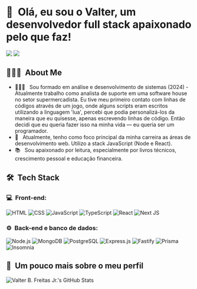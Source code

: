 <h1>👋 &nbsp;Olá, eu sou o Valter, um desenvolvedor full stack apaixonado pelo que faz!</h1>

<a href="https://www.linkedin.com/in/valter-b-freitas-jr/"><img src="https://img.shields.io/badge/-Valter%20B%20Freitas%20Jr-0077B5?style=flat-square&logo=Linkedin&logoColor=white"/></a>
<a href="mailto:valter191@hotmail.com"><img src="https://img.shields.io/badge/-valter191@hotmail.com-D14836?style=flat-square&logo=Gmail&logoColor=white"/></a>

</p>

<h2> 👨🏻‍💻 &nbsp;About Me </h2>

- 👨🏻‍💻 &nbsp; Sou formado em análise e desenvolvimento de sistemas (2024) - Atualmente trabalho como analista de suporte em uma software house no setor supermercadista.
  Eu tive meu primeiro contato com linhas de códigos através de um jogo, onde alguns scripts eram escritos utilizando a linguagem 'lua', percebi que podia personalizá-los da maneira que eu quisesse, apenas escrevendo linhas de código. Então decidi que eu queria fazer isso na minha vida — eu queria ser um programador.
- 🚀 &nbsp; Atualmente, tenho como foco principal da minha carreira as áreas de desenvolvimento web. Utilizo a stack JavaScript (Node e React).
- 📚 &nbsp; Sou apaixonado por leitura, especialmente por livros técnicos, crescimento pessoal e educação financeira.

<h2> 🛠 &nbsp;Tech Stack</h2>
<h3>💻 &nbsp;Front-end:</h3>

![HTML](https://img.shields.io/badge/-HTML-333333?style=flat&logo=HTML5)
![CSS](https://img.shields.io/badge/-CSS-333333?style=flat&logo=CSS3&logoColor=1572B6)
![JavaScript](https://img.shields.io/badge/-JavaScript-333333?style=flat&logo=javascript)
![TypeScript](https://img.shields.io/badge/-TypeScript-333333?style=flat&logo=typescript&logoColor=2D79C7)
![React](https://img.shields.io/badge/-React-333333?style=flat&logo=react)
![Next JS](https://img.shields.io/badge/Next-333333?style=flat&logo=next.js)

<h3>⚙️ &nbsp;Back-end e banco de dados:</h3>

![Node.js](https://img.shields.io/badge/-Node.js-333333?style=flat&logo=node.js)
![MongoDB](https://img.shields.io/badge/-MongoDB-333333?style=flat&logo=mongodb)
![PostgreSQL](https://img.shields.io/badge/-PostgreSQL-333333?style=flat&logo=postgresql)
![Express.js](https://img.shields.io/badge/express.js-333333.svg?style=flat&logo=express)
![Fastify](https://img.shields.io/badge/fastify-333333.svg?style=flat&logo=fastify&logoColor=white)
![Prisma](https://img.shields.io/badge/Prisma-333333?style=flat&logo=Prisma&logoColor=white)
![Insomnia](https://img.shields.io/badge/Insomnia-333333?style=flat&logo=insomnia&logoColor=5849BE)

<h2>🚀 &nbsp;Um pouco mais sobre o meu perfil</h2>

![Valter B. Freitas Jr.'s GitHub Stats](https://github-readme-stats.vercel.app/api?username=valterbfreitasjr&show_icons=true&theme=dracula)
